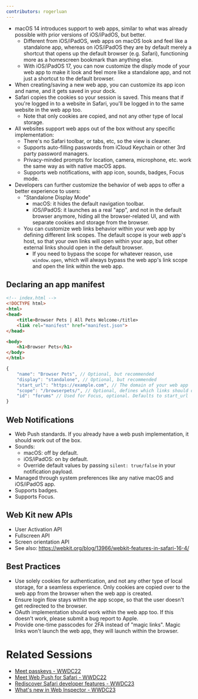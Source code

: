 ```yaml
---
contributors: rogerluan
---
```


- macOS 14 introduces support to web apps, similar to what was already possible with prior versions of iOS/iPadOS, but better.
    - Different from iOS/iPadOS, web apps on macOS look and feel like a standalone app, whereas on iOS/iPadOS they are by default merely a shortcut that opens up the default browser (e.g. Safari), functioning more as a homescreen bookmark than anything else.
    - With iOS/iPadOS 17, you can now customize the disply mode of your web app to make it look and feel more like a standalone app, and not just a shortcut to the default browser.
- When creating/saving a new web app, you can customize its app icon and name, and it gets saved in your dock.
- Safari copies the cookies so your session is saved. This means that if you're logged in to a website in Safari, you'll be logged in to the same website in the web app too.
    - Note that only cookies are copied, and not any other type of local storage.
- All websites support web apps out of the box without any specific implementation:
    - There's no Safari toolbar, or tabs, etc, so the view is cleaner.
    - Supports auto-filling passwords from iCloud Keychain or other 3rd party password managers.
    - Privacy-minded prompts for location, camera, microphone, etc. work the same way as with native macOS apps.
    - Supports web notifications, with app icon, sounds, badges, Focus mode.
- Developers can further customize the behavior of web apps to offer a better experience to users:
    - "Standalone Display Mode"
        - macOS: it hides the default navigation toolbar.
        - iOS/iPadOS: it launches as a real "app", and not in the default browser anymore, hiding all the browser-related UI, and with separate cookies and storage from the browser.
    - You can customize web links behavior within your web app by defining different link scopes. The default scope is your web app's host, so that your own links will open within your app, but other external links should open in the default browser.
        - If you need to bypass the scope for whatever reason, use `window.open`, which will always bypass the web app's link scope and open the link within the web app.

## Declaring an app manifest

```html
<!-- index.html -->
<!DOCTYPE html>
<html>
<head>
    <title>Browser Pets | All Pets Welcome‹/title>
    <link rel="manifest" href="manifest.json">
</head>

<body>
    <h1>Browser Pets</h1>
</body>
</html>
```

```js
{
    "name": "Browser Pets", // Optional, but recommended
    "display": "standalone", // Optional, but recommended
    "start_url": "https://example.com", // The domain of your web app
    "scope": "/browserpets/", // Optional, defines which links should open within your web app
    "id": "forums" // Used for Focus, optional. Defaults to start_url
}
```

## Web Notifications

- Web Push standards. If you already have a web push implementation, it should work out of the box.
- Sounds:
    - macOS: off by default.
    - iOS/iPadOS: on by default.
    - Override default values by passing `silent: true/false` in your notification payload.
- Managed through system preferences like any native macOS and iOS/iPadOS app.
- Supports badges.
- Supports Focus.

## Web Kit new APIs

- User Activation API
- Fullscreen API
- Screen orientation API
- See also: https://webkit.org/blog/13966/webkit-features-in-safari-16-4/

## Best Practices

- Use solely cookies for authentication, and not any other type of local storage, for a seamless experience. Only cookies are copied over to the web app from the browser when the web app is created.
- Ensure login flow stays within the app scope, so that the user doesn't get redirected to the browser.
- OAuth implementation should work within the web app too. If this doesn't work, please submit a bug report to Apple.
- Provide one-time passcodes for 2FA instead of "magic links". Magic links won't launch the web app, they will launch within the browser.

# Related Sessions

- [Meet passkeys - WWDC22](https://wwdcnotes.com/notes/wwdc22/10092/)
- [Meet Web Push for Safari - WWDC22](https://developer.apple.com/videos/play/wwdc2022/10098/)
- [Rediscover Safari developer features - WWDC23](https://developer.apple.com/videos/play/wwdc2023/10262)
- [What's new in Web Inspector - WWDC23](https://developer.apple.com/videos/play/wwdc2023/10118)
